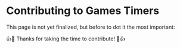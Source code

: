 # Contributing to Games Timers

This page is not yet finalized, but before to dot it the most important:

:+1::tada: Thanks for taking the time to contribute! :tada::+1: